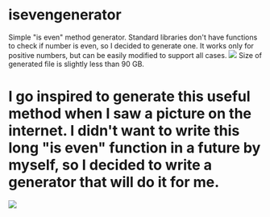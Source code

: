 # isevengenerator
Simple "is even" method generator.
Standard libraries don't have functions to check if number is even, so I decided to generate one. It works only for positive numbers, but can be easily modified to support all cases.
<img src="https://cdn.discordapp.com/attachments/667466573640105995/741996748209127515/unknown.png"/>
Size of generated file is slightly less than 90 GB.

# I go inspired to generate this useful method when I saw a picture on the internet. I didn't want to write this long "is even" function in a future by myself, so I decided to write a generator that will do it for me.
<img src="https://cdn.discordapp.com/attachments/667466573640105995/741948878701461514/117306464_743384246481832_3056513003484475057_n.png"/>
